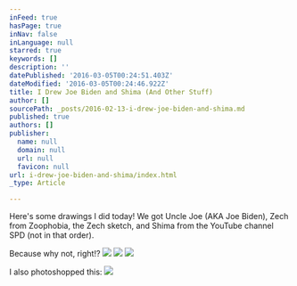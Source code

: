 ```yaml
---
inFeed: true
hasPage: true
inNav: false
inLanguage: null
starred: true
keywords: []
description: ''
datePublished: '2016-03-05T00:24:51.403Z'
dateModified: '2016-03-05T00:24:46.922Z'
title: I Drew Joe Biden and Shima (And Other Stuff)
author: []
sourcePath: _posts/2016-02-13-i-drew-joe-biden-and-shima.md
published: true
authors: []
publisher:
  name: null
  domain: null
  url: null
  favicon: null
url: i-drew-joe-biden-and-shima/index.html
_type: Article

---
```

Here's some drawings I did today! We got Uncle Joe (AKA Joe Biden), Zech from Zoophobia, the Zech sketch, and Shima from the YouTube channel SPD (not in that order).

Because why not, right!?
![](https://s3-us-west-2.amazonaws.com/the-grid-img/p/7b23cca4993bd885ab3ade66148491490ad76df6.jpg)
![](https://s3-us-west-2.amazonaws.com/the-grid-img/p/206bc80949f00e5b2efda49d60c5a33febde171d.jpg)
![](https://s3-us-west-2.amazonaws.com/the-grid-img/p/c246298a308eea2cd99ead4ce18ab80bc5654944.jpg)

I also photoshopped this:
![](https://the-grid-user-content.s3-us-west-2.amazonaws.com/50b8350b-96d3-4338-9886-5fae2fc5c21b.png)